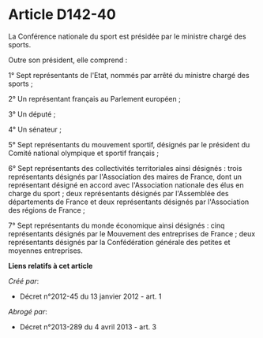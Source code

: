 # Article D142-40

La Conférence nationale du sport est présidée par le ministre chargé des sports. 

Outre son président, elle comprend : 

1° Sept représentants de l'Etat, nommés par arrêté du ministre chargé des sports ; 

2° Un représentant français au Parlement européen ; 

3° Un député ; 

4° Un sénateur ; 

5° Sept représentants du mouvement sportif, désignés par le président du Comité national olympique et sportif français ; 

6° Sept représentants des collectivités territoriales ainsi désignés : trois représentants désignés par l'Association des
maires de France, dont un représentant désigné en accord avec l'Association nationale des élus en charge du sport ; deux
représentants désignés par l'Assemblée des départements de France et deux représentants désignés par l'Association des
régions de France ; 

7° Sept représentants du monde économique ainsi désignés : cinq représentants désignés par le Mouvement des entreprises de
France ; deux représentants désignés par la Confédération générale des petites et moyennes entreprises.

**Liens relatifs à cet article**

_Créé par_:

  - Décret n°2012-45 du 13 janvier 2012 - art. 1

_Abrogé par_:

  - Décret n°2013-289 du 4 avril 2013 - art. 3
